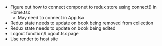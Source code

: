 - Figure out how to connect componet to redux store using connect() in Home.tsx
  - May need to connect in App.tsx
- Redux state needs to update on book being removed from collection
- Redux state needs to update on book being edited
- Logout function/Logout.tsx page
- Use render to host site
